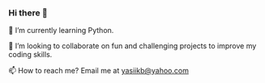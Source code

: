 ### Hi there 👋
🌱 I’m currently learning Python.

👯 I’m looking to collaborate on fun and challenging projects to improve my coding skills.

📫 How to reach me? Email me at yasiikb@yahoo.com

<!--
**YasiiKB/YasiiKB** is a ✨ _special_ ✨ repository because its `README.md` (this file) appears on your GitHub profile.

Here are some ideas to get you started:
